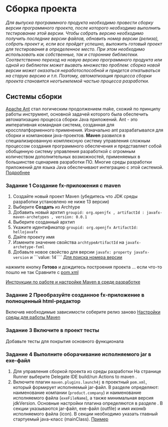 # Сборка проекта
_Для выпуска программного продукта необходимо провести сборку  версии программного проекта, после которого необходимо выполнить тестирование этой версии. Чтобы собрать версию необходимо получить последние версии файлов, обновить номер версии (релиза), собрать проект и, если все пройдет успешно, выложить готовый проект для тестирования в определенное место. При этом необходимо использовать как собственные, так и сторонние библиотеки. Соответственно переход на новую версию программного продукта или одной из библиотек может вызвать множество проблем: сборка новой версии может оказаться неработоспособной и придется откатываться на старую версию и т.п. Поэтому, автоматизация процесса сборки проекта становится неотъемлемой частью процесса разработки._

## Системы сборки
 [Apache Ant](http://ant.apache.org)
стал логическим продолжением make, схожий по принципу работы инструмент, основной задачей которого была обеспечить автоматизацию процесса сборки Java приложений. Ant - это императивная командная система, созданная для кроссплатформенного применения. Изначально ant разрабатывался для сборки и компановки java-проектов.
__Maven__ 
развился в специализированную комплексную систему управления сложным процессом создания программного обеспечения и представляет собой обобщенную систему управления разработкой с огромным количеством дополнительных возможностей, применяемых в большинстве сценариев разработки ПО. Многие среды разработки приложений для языка Java обеспечивают интеграцию с этой системой.
[Подробнее](https://github.com/olgmina/SWEngineering-technics.github.io/blob/dc3f9ce353905487492117cf924badd4f23b22ff/Maven%20docs.htm)
### Задание 1 Создание fx-приложения с maven
  1. Создайте новый проект Maven (убедитесь что JDK среды разработки установлено не ниже 13 версии)
  2. Выберите __Создать__ из Аrchtype
  3. Добавить новый архтип ````groupid: org.openjfx , artifactId : javafx-maven-archetypes , version: 0.0.1````
  4. Выберите созданный архтип 
  5. Укажите идентификатор ````groupid: org.openjfx ArtifactId: hellojavafx```` 
  6. Дайте проекту имя
  7. Измените значение свойства ```archtypeArtifactId``` на ```javafx-archetype-fxml``` 
  8. Добавьте новое свойство для версии ``javafx: property javafx-version`` и ```value: 14```` [Для поиска номера версии](https://search.maven.org/)
   
нажмите кнопку __Готово__ и дождитесь построения проекта ... если что-то пошло не так Сравните с [pom.xml](https://github.com/openjfx/samples/blob/master/IDE/IntelliJ/Non-Modular/Maven/hellofx/pom.xml)

[Инструкции по работе и настройке Maven в среде разработке](https://github.com/olgmina/SWEngineering-technics.github.io/blob/ee5a610efdb507c35831b0fbd679f0e5cb46c3b7/reliase/IntelliJ-Idea-setting.md)

### Задание 2  Преобразуйте созданное fx-приложение в полноценный html-редактор
Включив необходимые  зависимости соберите релиз заново
[Настройки среды для работы Maven]()

### Задание 3  Включите в проект тесты
Добавьте тесты для покрытия основного функционала

### Задание 4  Выполните оборачивание исполняемого jar в exe-файл
1. Для управления сборкой проекта из среды разработки На странице  Runner выберите Delegate IDE build/run Actions to maven .
2. Включите плагин `maven.plugins.launch4j` в проектный `pom.xml`, который формирует исполняемый jar-файл.
В разделе <properties> определяют: наименование компании (`product.company`) и наименование исполняемого файла (`exeFileName`), а также минимальная версия jdkVersion. 
 Основные настройки плагина определяются в разделе <executions>. 
 В секции <configuration> указываются jar-файл, exe-файл (outfile) и имя иконкb исполняемого файла (icon). 
 В секции <classPath> необходимо указать главный стартуемый java-класс (mainClass).
 [Пример](https://github.com/olgmina/SWEngineering-technics.github.io/blob/d81dad5e8b539d4264005d32d6cc99a0491dda1e/pom.xml)
 
